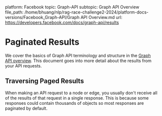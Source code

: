platform: Facebook
topic: Graph-API
subtopic: Graph API Overview
file_path: /home/bhuang/nlp/rag-race-challenge2-2024/platform-docs-versions/Facebook_Graph-API/Graph API Overview.md
url: https://developers.facebook.com/docs/graph-api/results

# Paginated Results

We cover the basics of Graph API terminology and structure in the [Graph API overview](https://developers.facebook.com/docs/graph-api/overview). This document goes into more detail about the results from your API requests.

## Traversing Paged Results

When making an API request to a node or edge, you usually don't receive all of the results of that request in a single response. This is because some responses could contain thousands of objects so most responses are paginated by default.